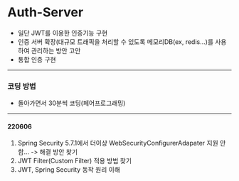 # Auth-Server

- 일단 JWT를 이용한 인증기능 구현
- 인증 서버 확장(대규모 트래픽을 처리할 수 있도록 메모리DB(ex, redis...)를 사용하여 관리하는 방안 고안
- 통합 인증 구현

----
### 코딩 방법
- 돌아가면서 30분씩 코딩(페어프로그래밍)

---
#### 220606 
1. Spring Security 5.7.1에서 더이상 WebSecurityConfigurerAdapater 지원 안함... -> 해결 방안 찾기
2. JWT Filter(Custom Filter) 적용 방법 찾기
3. JWT, Spring Security 동작 원리 이해
